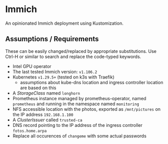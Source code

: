 # Immich

An opinionated Immich deployment using Kustomization.

## Assumptions / Requirements

These can be easily changed/replaced by appropriate substitutions. Use Ctrl-H or similar to search and replace the code-typed keywords.

- Intel GPU operator
- The last tested Immich version: `v1.106.2`
- Kubernetes `v1.29.5+` (tested on k3s with Traefik)
  - assumptions about kube-dns location and ingress controller location are based on this
- A *StorageClass* named `longhorn`
- Prometheus instance managed by prometheus-operator, named `prometheus` and running in the namespace named `monitoring`
- NFS accessible location with the photos, exported as `/mnt/pictures` on the IP address `192.168.1.100`
- A *ClusterIssuer* called `trusted-ca`
- DNS record pointing to the IP address of the ingress controller `fotos.home.arpa`
- Replace all occurences of `changeme` with some actual passwords
